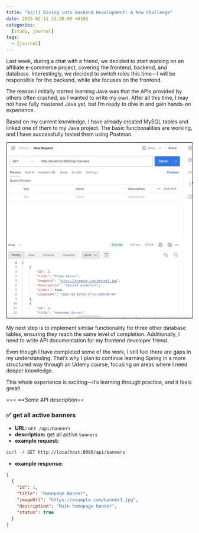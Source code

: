 ```yaml
---
title: "02/11 Diving into Backend Development: A New Challenge"
date: 2025-02-11 23:20:00 +0100
categories:
  [study, journal]
tags: 
  - [journal]
---
```


Last week, during a chat with a friend, we decided to start working on an affiliate e-commerce project, covering the frontend, backend, and database. Interestingly, we decided to switch roles this time—I will be responsible for the backend, while she focuses on the frontend.

The reason I initially started learning Java was that the APIs provided by others often crashed, so I wanted to write my own. After all this time, I may not have fully mastered Java yet, but I’m ready to dive in and gain hands-on experience.

Based on my current knowledge, I have already created MySQL tables and linked one of them to my Java project. The basic functionalities are working, and I have successfully tested them using Postman. 

<img src="assets/diary-pic/2025-02-11.jpg" alt="Diary Image" style="border: 1px solid black; border-radius: 2px; animation: none;"/>

My next step is to implement similar functionality for three other database tables, ensuring they reach the same level of completion. Additionally, I need to write API documentation for my frontend developer friend.

Even though I have completed some of the work, I still feel there are gaps in my understanding. That’s why I plan to continue learning Spring in a more structured way through an Udemy course, focusing on areas where I need deeper knowledge.

This whole experience is exciting—it’s learning through practice, and it feels great!

===
==Some API description==  

### ✅ get all active banners
- **URL:** `GET /api/banners`
- **description:** get all active `banners`
- **example request:**
```bash
curl -X GET http://localhost:8080/api/banners
```
- **example response:**
```json
[
  {
    "id": 1,
    "title": "Homepage Banner",
    "imageUrl": "https://example.com/banner1.jpg",
    "description": "Main homepage banner",
    "status": true
  }
]
```